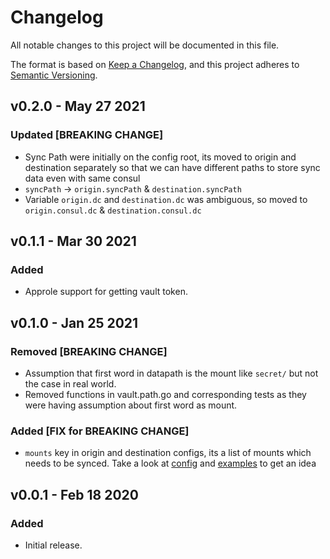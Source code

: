 # Changelog
All notable changes to this project will be documented in this file.

The format is based on [Keep a Changelog](https://keepachangelog.com/en/1.0.0/),
and this project adheres to [Semantic Versioning](https://semver.org/spec/v2.0.0.html).

## v0.2.0 - May 27 2021
### Updated [BREAKING CHANGE]

- Sync Path were initially on the config root, its moved to origin and destination separately so that we can have different paths to store sync data even with same consul
- `syncPath` -> `origin.syncPath` & `destination.syncPath`
- Variable `origin.dc` and `destination.dc` was ambiguous, so moved to `origin.consul.dc` & `destination.consul.dc`

## v0.1.1 - Mar 30 2021
### Added
- Approle support for getting vault token.

## v0.1.0 - Jan 25 2021 
### Removed [BREAKING CHANGE]
- Assumption that first word in datapath is the mount like `secret/` but not the case in real world.
- Removed functions in vault.path.go and corresponding tests as they were having assumption about first word as mount.
### Added [FIX for BREAKING CHANGE]
- `mounts` key in origin and destination configs, its a list of mounts which needs to be synced. Take a look at [config](./website/docs/getstarted/config.md) and [examples](./configs/origin.json) to get an idea

## v0.0.1 - Feb 18 2020 
### Added
- Initial release.

